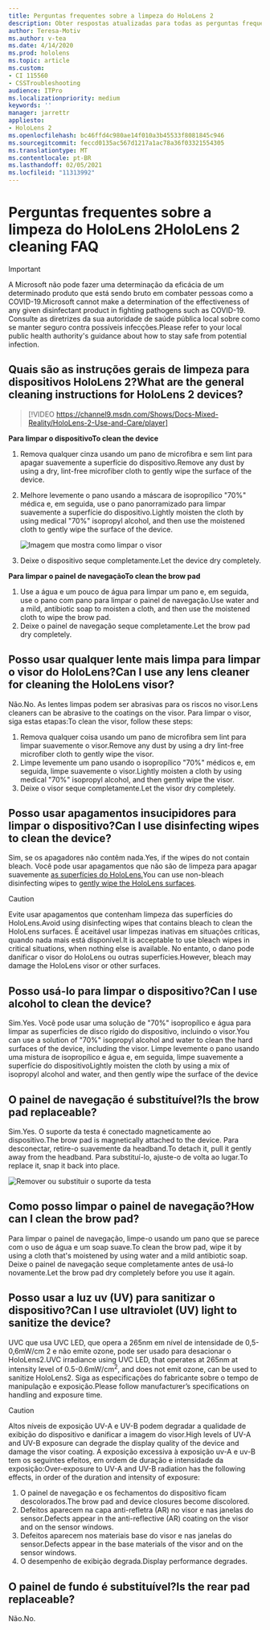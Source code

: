 ```yaml
---
title: Perguntas frequentes sobre a limpeza do HoloLens 2
description: Obter respostas atualizadas para todas as perguntas frequentes sobre limpeza e manutenção do dispositivo HoloLens 2.
author: Teresa-Motiv
ms.author: v-tea
ms.date: 4/14/2020
ms.prod: hololens
ms.topic: article
ms.custom:
- CI 115560
- CSSTroubleshooting
audience: ITPro
ms.localizationpriority: medium
keywords: ''
manager: jarrettr
appliesto:
- HoloLens 2
ms.openlocfilehash: bc46ffd4c980ae14f010a3b45533f8081845c946
ms.sourcegitcommit: feccd0135ac567d1217a1ac78a36f03321554305
ms.translationtype: MT
ms.contentlocale: pt-BR
ms.lasthandoff: 02/05/2021
ms.locfileid: "11313992"
---
```

# <span data-ttu-id="a5eb8-103">Perguntas frequentes sobre a limpeza do HoloLens 2</span><span class="sxs-lookup"><span data-stu-id="a5eb8-103">HoloLens 2 cleaning FAQ</span></span>

> [!IMPORTANT]  
> <span data-ttu-id="a5eb8-104">A Microsoft não pode fazer uma determinação da eficácia de um determinado produto que está sendo bruto em combater pessoas como a COVID-19.</span><span class="sxs-lookup"><span data-stu-id="a5eb8-104">Microsoft cannot make a determination of the effectiveness of any given disinfectant product in fighting pathogens such as COVID-19.</span></span> <span data-ttu-id="a5eb8-105">Consulte as diretrizes da sua autoridade de saúde pública local sobre como se manter seguro contra possíveis infecções.</span><span class="sxs-lookup"><span data-stu-id="a5eb8-105">Please refer to your local public health authority's guidance about how to stay safe from potential infection.</span></span>  

## <span data-ttu-id="a5eb8-106">Quais são as instruções gerais de limpeza para dispositivos HoloLens 2?</span><span class="sxs-lookup"><span data-stu-id="a5eb8-106">What are the general cleaning instructions for HoloLens 2 devices?</span></span>

> [!VIDEO https://channel9.msdn.com/Shows/Docs-Mixed-Reality/HoloLens-2-Use-and-Care/player]

<!-- <iframe src="https://channel9.msdn.com/Shows/Docs-Mixed-Reality/HoloLens-2-Use-and-Care/player" width="960" height="540" allowFullScreen frameBorder="0" title="HoloLens 2 Use and Care - Microsoft Channel 9 Video"></iframe> -->

**<span data-ttu-id="a5eb8-107">Para limpar o dispositivo</span><span class="sxs-lookup"><span data-stu-id="a5eb8-107">To clean the device</span></span>**

1. <span data-ttu-id="a5eb8-108">Remova qualquer cinza usando um pano de microfibra e sem lint para apagar suavemente a superfície do dispositivo.</span><span class="sxs-lookup"><span data-stu-id="a5eb8-108">Remove any dust by using a dry, lint-free microfiber cloth to gently wipe the surface of the device.</span></span>
1. <span data-ttu-id="a5eb8-109">Melhore levemente o pano usando a máscara de isopropílico "70%" médica e, em seguida, use o pano panorramizado para limpar suavemente a superfície do dispositivo.</span><span class="sxs-lookup"><span data-stu-id="a5eb8-109">Lightly moisten the cloth by using medical "70%" isopropyl alcohol, and then use the moistened cloth to gently wipe the surface of the device.</span></span>

   ![Imagem que mostra como limpar o visor](images/hololens-cleaning-visor.png)

1. <span data-ttu-id="a5eb8-111">Deixe o dispositivo seque completamente.</span><span class="sxs-lookup"><span data-stu-id="a5eb8-111">Let the device dry completely.</span></span>

**<span data-ttu-id="a5eb8-112">Para limpar o painel de navegação</span><span class="sxs-lookup"><span data-stu-id="a5eb8-112">To clean the brow pad</span></span>**

1. <span data-ttu-id="a5eb8-113">Use a água e um pouco de água para limpar um pano e, em seguida, use o pano com pano para limpar o painel de navegação.</span><span class="sxs-lookup"><span data-stu-id="a5eb8-113">Use water and a mild, antibiotic soap to moisten a cloth, and then use the moistened cloth to wipe the brow pad.</span></span>
1. <span data-ttu-id="a5eb8-114">Deixe o painel de navegação seque completamente.</span><span class="sxs-lookup"><span data-stu-id="a5eb8-114">Let the brow pad dry completely.</span></span>

## <span data-ttu-id="a5eb8-115">Posso usar qualquer lente mais limpa para limpar o visor do HoloLens?</span><span class="sxs-lookup"><span data-stu-id="a5eb8-115">Can I use any lens cleaner for cleaning the HoloLens visor?</span></span>

<span data-ttu-id="a5eb8-116">Não.</span><span class="sxs-lookup"><span data-stu-id="a5eb8-116">No.</span></span> <span data-ttu-id="a5eb8-117">As lentes limpas podem ser abrasivas para os riscos no visor.</span><span class="sxs-lookup"><span data-stu-id="a5eb8-117">Lens cleaners can be abrasive to the coatings on the visor.</span></span> <span data-ttu-id="a5eb8-118">Para limpar o visor, siga estas etapas:</span><span class="sxs-lookup"><span data-stu-id="a5eb8-118">To clean the visor, follow these steps:</span></span>  

1. <span data-ttu-id="a5eb8-119">Remova qualquer coisa usando um pano de microfibra sem lint para limpar suavemente o visor.</span><span class="sxs-lookup"><span data-stu-id="a5eb8-119">Remove any dust by using a dry lint-free microfiber cloth to gently wipe the visor.</span></span>
1. <span data-ttu-id="a5eb8-120">Limpe levemente um pano usando o isopropílico "70%" médicos e, em seguida, limpe suavemente o visor.</span><span class="sxs-lookup"><span data-stu-id="a5eb8-120">Lightly moisten a cloth by using medical "70%" isopropyl alcohol, and then gently wipe the visor.</span></span>
1. <span data-ttu-id="a5eb8-121">Deixe o visor seque completamente.</span><span class="sxs-lookup"><span data-stu-id="a5eb8-121">Let the visor dry completely.</span></span>

## <span data-ttu-id="a5eb8-122">Posso usar apagamentos insucipidores para limpar o dispositivo?</span><span class="sxs-lookup"><span data-stu-id="a5eb8-122">Can I use disinfecting wipes to clean the device?</span></span>

<span data-ttu-id="a5eb8-123">Sim, se os apagadores não contêm nada.</span><span class="sxs-lookup"><span data-stu-id="a5eb8-123">Yes, if the wipes do not contain bleach.</span></span> <span data-ttu-id="a5eb8-124">Você pode usar apagamentos que não são de limpeza para apagar suavemente [as superfícies do HoloLens.](#what-are-the-general-cleaning-instructions-for-hololens-2-devices)</span><span class="sxs-lookup"><span data-stu-id="a5eb8-124">You can use non-bleach disinfecting wipes to [gently wipe the HoloLens surfaces](#what-are-the-general-cleaning-instructions-for-hololens-2-devices).</span></span>  

> [!CAUTION]  
> <span data-ttu-id="a5eb8-125">Evite usar apagamentos que contenham limpeza das superfícies do HoloLens.</span><span class="sxs-lookup"><span data-stu-id="a5eb8-125">Avoid using disinfecting wipes that contains bleach to clean the HoloLens surfaces.</span></span> <span data-ttu-id="a5eb8-126">É aceitável usar limpezas inativas em situações críticas, quando nada mais está disponível.</span><span class="sxs-lookup"><span data-stu-id="a5eb8-126">It is acceptable to use bleach wipes in critical situations, when nothing else is available.</span></span> <span data-ttu-id="a5eb8-127">No entanto, o dano pode danificar o visor do HoloLens ou outras superfícies.</span><span class="sxs-lookup"><span data-stu-id="a5eb8-127">However, bleach may damage the HoloLens visor or other surfaces.</span></span>

## <span data-ttu-id="a5eb8-128">Posso usá-lo para limpar o dispositivo?</span><span class="sxs-lookup"><span data-stu-id="a5eb8-128">Can I use alcohol to clean the device?</span></span>

<span data-ttu-id="a5eb8-129">Sim.</span><span class="sxs-lookup"><span data-stu-id="a5eb8-129">Yes.</span></span> <span data-ttu-id="a5eb8-130">Você pode usar uma solução de "70%" isopropílico e água para limpar as superfícies de disco rígido do dispositivo, incluindo o visor.</span><span class="sxs-lookup"><span data-stu-id="a5eb8-130">You can use a solution of "70%" isopropyl alcohol and water to clean the hard surfaces of the device, including the visor.</span></span> <span data-ttu-id="a5eb8-131">Limpe levemente o pano usando uma mistura de isopropílico e água e, em seguida, limpe suavemente a superfície do dispositivo</span><span class="sxs-lookup"><span data-stu-id="a5eb8-131">Lightly moisten the cloth by using a mix of isopropyl alcohol and water, and then gently wipe the surface of the device</span></span>

## <span data-ttu-id="a5eb8-132">O painel de navegação é substituível?</span><span class="sxs-lookup"><span data-stu-id="a5eb8-132">Is the brow pad replaceable?</span></span>

<span data-ttu-id="a5eb8-133">Sim.</span><span class="sxs-lookup"><span data-stu-id="a5eb8-133">Yes.</span></span> <span data-ttu-id="a5eb8-134">O suporte da testa é conectado magneticamente ao dispositivo.</span><span class="sxs-lookup"><span data-stu-id="a5eb8-134">The brow pad is magnetically attached to the device.</span></span> <span data-ttu-id="a5eb8-135">Para desconectar, retire-o suavemente da headband.</span><span class="sxs-lookup"><span data-stu-id="a5eb8-135">To detach it, pull it gently away from the headband.</span></span> <span data-ttu-id="a5eb8-136">Para substituí-lo, ajuste-o de volta ao lugar.</span><span class="sxs-lookup"><span data-stu-id="a5eb8-136">To replace it, snap it back into place.</span></span>

![Remover ou substituir o suporte da testa](images/hololens2-remove-browpad.png)

## <span data-ttu-id="a5eb8-138">Como posso limpar o painel de navegação?</span><span class="sxs-lookup"><span data-stu-id="a5eb8-138">How can I clean the brow pad?</span></span>

<span data-ttu-id="a5eb8-139">Para limpar o painel de navegação, limpe-o usando um pano que se parece com o uso de água e um soap suave.</span><span class="sxs-lookup"><span data-stu-id="a5eb8-139">To clean the brow pad, wipe it by using a cloth that's moistened by using water and a mild antibiotic soap.</span></span> <span data-ttu-id="a5eb8-140">Deixe o painel de navegação seque completamente antes de usá-lo novamente.</span><span class="sxs-lookup"><span data-stu-id="a5eb8-140">Let the brow pad dry completely before you use it again.</span></span>

## <span data-ttu-id="a5eb8-141">Posso usar a luz uv (UV) para sanitizar o dispositivo?</span><span class="sxs-lookup"><span data-stu-id="a5eb8-141">Can I use ultraviolet (UV) light to sanitize the device?</span></span>

<span data-ttu-id="a5eb8-142">UVC que usa UVC LED, que opera a 265nm em nível de intensidade de 0,5-0,6mW/cm 2 e não emite ozone, pode ser usado para desacionar <sup> </sup> o HoloLens2.</span><span class="sxs-lookup"><span data-stu-id="a5eb8-142">UVC irradiance using UVC LED, that operates at 265nm at intensity level of 0.5-0.6mW/cm<sup>2</sup>, and does not emit ozone, can be used to sanitize HoloLens2.</span></span> <span data-ttu-id="a5eb8-143">Siga as especificações do fabricante sobre o tempo de manipulação e exposição.</span><span class="sxs-lookup"><span data-stu-id="a5eb8-143">Please follow manufacturer’s specifications on handling and exposure time.</span></span>

> [!CAUTION]  
> <span data-ttu-id="a5eb8-144">Altos níveis de exposição UV-A e UV-B podem degradar a qualidade de exibição do dispositivo e danificar a imagem do visor.</span><span class="sxs-lookup"><span data-stu-id="a5eb8-144">High levels of UV-A and UV-B exposure can degrade the display quality of the device and damage the visor coating.</span></span> <span data-ttu-id="a5eb8-145">A exposição excessiva à exposição uv-A e uv-B tem os seguintes efeitos, em ordem de duração e intensidade da exposição:</span><span class="sxs-lookup"><span data-stu-id="a5eb8-145">Over-exposure to UV-A and UV-B radiation has the following effects, in order of the duration and intensity of exposure:</span></span>
>  
> 1. <span data-ttu-id="a5eb8-146">O painel de navegação e os fechamentos do dispositivo ficam descolorados.</span><span class="sxs-lookup"><span data-stu-id="a5eb8-146">The brow pad and device closures become discolored.</span></span>
> 1. <span data-ttu-id="a5eb8-147">Defeitos aparecem na capa anti-refletra (AR) no visor e nas janelas do sensor.</span><span class="sxs-lookup"><span data-stu-id="a5eb8-147">Defects appear in the anti-reflective (AR) coating on the visor and on the sensor windows.</span></span>
> 1. <span data-ttu-id="a5eb8-148">Defeitos aparecem nos materiais base do visor e nas janelas do sensor.</span><span class="sxs-lookup"><span data-stu-id="a5eb8-148">Defects appear in the base materials of the visor and on the sensor windows.</span></span>
> 1. <span data-ttu-id="a5eb8-149">O desempenho de exibição degrada.</span><span class="sxs-lookup"><span data-stu-id="a5eb8-149">Display performance degrades.</span></span>

## <span data-ttu-id="a5eb8-150">O painel de fundo é substituível?</span><span class="sxs-lookup"><span data-stu-id="a5eb8-150">Is the rear pad replaceable?</span></span>

<span data-ttu-id="a5eb8-151">Não.</span><span class="sxs-lookup"><span data-stu-id="a5eb8-151">No.</span></span>
